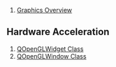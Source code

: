  1. [Graphics Overview](https://doc.qt.io/qt-5/topics-graphics.html)

## Hardware Acceleration
 1. [QOpenGLWidget Class](https://doc.qt.io/qt-5/qopenglwidget.html)
 2. [QOpenGLWindow Class](https://doc.qt.io/qt-5/qopenglwindow.html)
